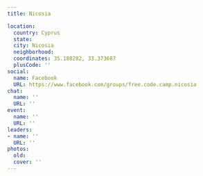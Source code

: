 ```yaml
---
title: Nicosia

location:
  country: Cyprus
  state: 
  city: Nicosia
  neighborhood: 
  coordinates: 35.180282, 33.373687
  plusCode: ''
social:
  name: Facebook
  URL: https://www.facebook.com/groups/free.code.camp.nicosia
chat:
  name: ''
  URL: ''
event:
  name: ''
  URL: ''
leaders:
- name: ''
  URL: ''
photos:
  old: 
  cover: ''
---
```

